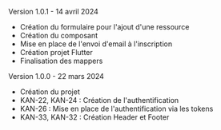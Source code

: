 Version 1.0.1 - 14 avril 2024

- Création du formulaire pour l'ajout d'une ressource
- Création du composant
- Mise en place de l'envoi d'email à l'inscription 
- Création projet Flutter
- Finalisation des mappers


Version 1.0.0 - 22 mars 2024

- Création du projet
- KAN-22, KAN-24 : Création de l'authentification
- KAN-26 : Mise en place de l'authentification via les tokens 
- KAN-33, KAN-32 : Création Header et Footer
